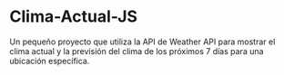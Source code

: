 # Clima-Actual-JS
Un pequeño proyecto que utiliza la API de Weather API para mostrar el clima actual y la previsión del clima de los próximos 7 días para una ubicación específica.
